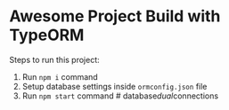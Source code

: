 # Awesome Project Build with TypeORM

Steps to run this project:

1. Run `npm i` command
2. Setup database settings inside `ormconfig.json` file
3. Run `npm start` command
#   d a t a b a s e _ d u a l _ c o n n e c t i o n s  
 
